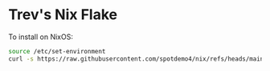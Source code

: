 
# Trev's Nix Flake

To install on NixOS:
```sh
source /etc/set-environment 
curl -s https://raw.githubusercontent.com/spotdemo4/nix/refs/heads/main/scripts/init.sh | bash -s (desktop | laptop | (server name))
```

